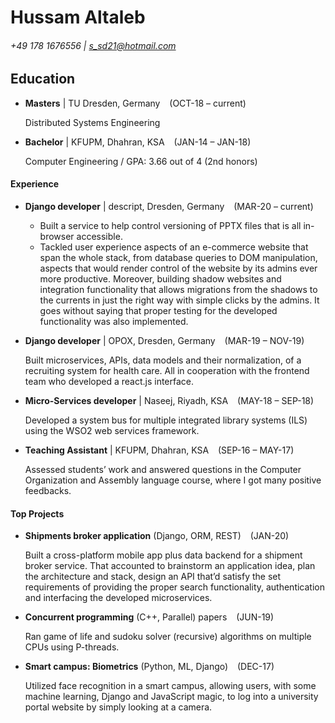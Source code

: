 Hussam Altaleb
============
###### +49 178 1676556 | s_sd21@hotmail.com


Education
-----

- **Masters** | TU Dresden, Germany       &ensp; (OCT-18 – current)     

    Distributed Systems Engineering

- **Bachelor** | KFUPM, Dhahran, KSA   &ensp;   (JAN-14 – JAN-18)
  
    Computer Engineering / GPA: 3.66 out of 4 (2nd honors)

#### Experience

- **Django developer** | descript, Dresden, Germany    &ensp; (MAR-20 – current)

   - Built a service to help control versioning of PPTX files that is all in-browser accessible.
   - Tackled user experience aspects of an e-commerce website that span the whole stack, from database queries to DOM manipulation, aspects that would render control of the website by its admins ever more productive. Moreover, building shadow websites and integration functionality that allows migrations from the shadows to the currents in just the right way with simple clicks by the admins. It goes without saying that proper testing for the developed functionality was also implemented.

- **Django developer** | OPOX, Dresden, Germany       &ensp; (MAR-19 – NOV-19)

  Built microservices, APIs, data models and their normalization, of a recruiting system for health care. All in cooperation with the frontend team who developed a react.js interface.

- **Micro-Services developer** | Naseej, Riyadh, KSA      &ensp;   (MAY-18 – SEP-18)

  Developed a system bus for multiple integrated library systems (ILS) using the WSO2 web services framework.

- **Teaching Assistant** | KFUPM, Dhahran, KSA      &ensp;    (SEP-16 – MAY-17)

  Assessed students’ work and answered questions in the Computer Organization and Assembly language course, where I got many positive feedbacks.


#### Top Projects

- **Shipments broker application** (Django, ORM, REST)     &ensp;  (JAN-20)

  Built a cross-platform mobile app plus data backend for a shipment broker service. That accounted to brainstorm an application idea, plan the architecture and stack, design an API that’d satisfy the set requirements of providing the proper search functionality, authentication and interfacing the developed microservices.

- **Concurrent programming** (C++, Parallel) papers   &ensp;  (JUN-19)
  
  Ran game of life and sudoku solver (recursive) algorithms on multiple CPUs using P-threads.

- **Smart campus: Biometrics** (Python, ML, Django)  &ensp;  (DEC-17)
  
  Utilized face recognition in a smart campus, allowing users, with some machine learning, Django and JavaScript magic, to log into a university portal website by simply looking at a camera.
